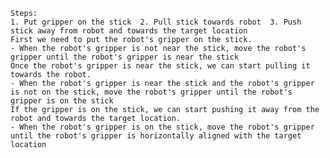 
    Steps:
    1. Put gripper on the stick  2. Pull stick towards robot  3. Push stick away from robot and towards the target location 
    First we need to put the robot's gripper on the stick.
    - When the robot's gripper is not near the stick, move the robot's gripper until the robot's gripper is near the stick
    Once the robot's gripper is near the stick, we can start pulling it towards the robot.
    - When the robot's gripper is near the stick and the robot's gripper is not on the stick, move the robot's gripper until the robot's gripper is on the stick
    If the gripper is on the stick, we can start pushing it away from the robot and towards the target location.
    - When the robot's gripper is on the stick, move the robot's gripper until the robot's gripper is horizontally aligned with the target location